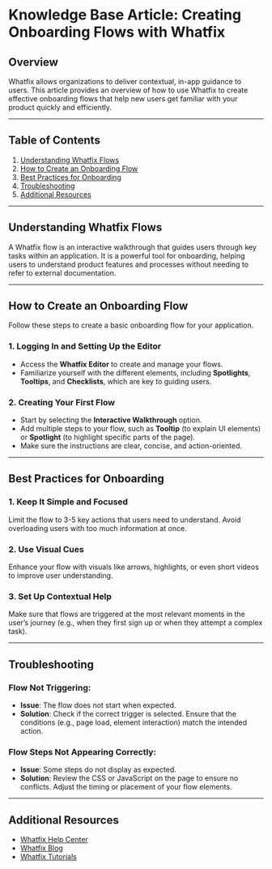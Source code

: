 # Knowledge Base Article: Creating Onboarding Flows with Whatfix

## Overview
Whatfix allows organizations to deliver contextual, in-app guidance to users. This article provides an overview of how to use Whatfix to create effective onboarding flows that help new users get familiar with your product quickly and efficiently.

---

## Table of Contents
1. [Understanding Whatfix Flows](#understanding-whatfix-flows)
2. [How to Create an Onboarding Flow](#how-to-create-an-onboarding-flow)
3. [Best Practices for Onboarding](#best-practices-for-onboarding)
4. [Troubleshooting](#troubleshooting)
5. [Additional Resources](#additional-resources)

---

## Understanding Whatfix Flows
A Whatfix flow is an interactive walkthrough that guides users through key tasks within an application. It is a powerful tool for onboarding, helping users to understand product features and processes without needing to refer to external documentation.

---

## How to Create an Onboarding Flow
Follow these steps to create a basic onboarding flow for your application.

### 1. Logging In and Setting Up the Editor
- Access the **Whatfix Editor** to create and manage your flows.
- Familiarize yourself with the different elements, including **Spotlights**, **Tooltips**, and **Checklists**, which are key to guiding users.

### 2. Creating Your First Flow
- Start by selecting the **Interactive Walkthrough** option.
- Add multiple steps to your flow, such as **Tooltip** (to explain UI elements) or **Spotlight** (to highlight specific parts of the page).
- Make sure the instructions are clear, concise, and action-oriented.

---

## Best Practices for Onboarding

### 1. Keep It Simple and Focused
Limit the flow to 3-5 key actions that users need to understand. Avoid overloading users with too much information at once.

### 2. Use Visual Cues
Enhance your flow with visuals like arrows, highlights, or even short videos to improve user understanding.

### 3. Set Up Contextual Help
Make sure that flows are triggered at the most relevant moments in the user’s journey (e.g., when they first sign up or when they attempt a complex task).

---

## Troubleshooting

### Flow Not Triggering:
- **Issue**: The flow does not start when expected.
- **Solution**: Check if the correct trigger is selected. Ensure that the conditions (e.g., page load, element interaction) match the intended action.

### Flow Steps Not Appearing Correctly:
- **Issue**: Some steps do not display as expected.
- **Solution**: Review the CSS or JavaScript on the page to ensure no conflicts. Adjust the timing or placement of your flow elements.

---

## Additional Resources
- [Whatfix Help Center](https://help.whatfix.com/)
- [Whatfix Blog](https://www.whatfix.com/blog/)
- [Whatfix Tutorials](link)
